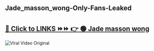 
 ## Jade_masson_wong-Only-Fans-Leaked

# <h2><a href="https://clipsfans.com/Jade_masson_wong&ref=git">🔗 Click to LINKS ⏩⏩ 👉 🟢 Jade masson wong </a></h2>

<a href="https://clipsfans.com/Jade_masson_wong&ref=git" rel="nofollow" data-target="animated-image.originalLink"><img src="https://i.ibb.co.com/xMMVF88/686577567.gif" alt="Viral Video Original" style="max-width: 100%; display: inline-block;" data-target="animated-image.originalImage"></a>
